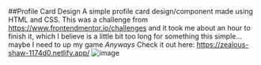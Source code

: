 ##Profile Card Design
A simple profile card design/component made using HTML and CSS. This was a challenge from https://www.frontendmentor.io/challenges and it took me about an hour to finish it, which I believe is a little bit too long for something this simple... maybe I need to up my game
_Anyways_ Check it out here: https://zealous-shaw-1174d0.netlify.app/
![image](https://imgur.com/N1VCWbf.jpg)
